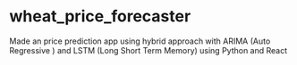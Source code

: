# wheat_price_forecaster

Made an price prediction app using hybrid approach with ARIMA (Auto Regressive ) and LSTM (Long Short Term Memory) using Python and React
